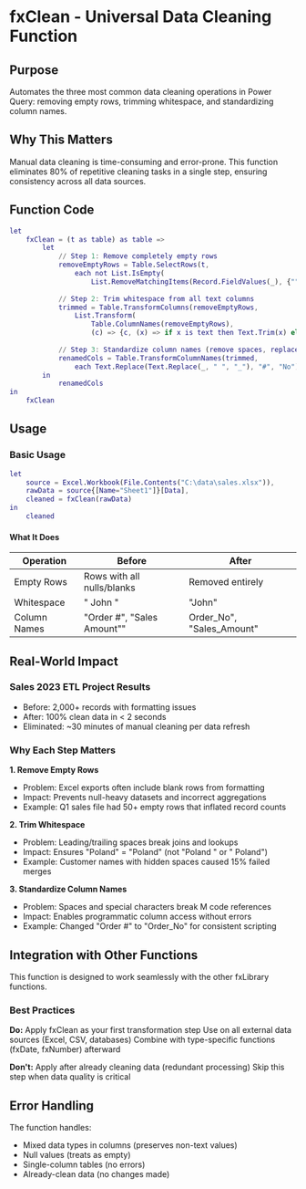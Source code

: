 # fxClean - Universal Data Cleaning Function

## Purpose
Automates the three most common data cleaning operations in Power Query: removing empty rows, trimming whitespace, and standardizing column names.

## Why This Matters
Manual data cleaning is time-consuming and error-prone. This function eliminates 80% of repetitive cleaning tasks in a single step, ensuring consistency across all data sources.

## Function Code
```m
let
    fxClean = (t as table) as table =>
        let
            // Step 1: Remove completely empty rows
            removeEmptyRows = Table.SelectRows(t,
                each not List.IsEmpty(
                    List.RemoveMatchingItems(Record.FieldValues(_), {"", null}))),
                
            // Step 2: Trim whitespace from all text columns
            trimmed = Table.TransformColumns(removeEmptyRows,
                List.Transform(
                    Table.ColumnNames(removeEmptyRows),
                    (c) => {c, (x) => if x is text then Text.Trim(x) else x, type any})),
            
            // Step 3: Standardize column names (remove spaces, replace # with No)
            renamedCols = Table.TransformColumnNames(trimmed, 
                each Text.Replace(Text.Replace(_, " ", "_"), "#", "No"))
        in
            renamedCols
in
    fxClean
```

## Usage
### Basic Usage

```m
let
    source = Excel.Workbook(File.Contents("C:\data\sales.xlsx")),
    rawData = source{[Name="Sheet1"]}[Data],
    cleaned = fxClean(rawData)
in
    cleaned
```

#### What It Does

| Operation | Before | After |
|-----------|--------|-------|
| Empty Rows | Rows with all nulls/blanks | Removed entirely
| Whitespace | "  John  " | "John" |
| Column Names | "Order #", "Sales Amount"" | Order_No", "Sales_Amount" | 

## Real-World Impact
### Sales 2023 ETL Project Results
- Before: 2,000+ records with formatting issues
- After: 100% clean data in < 2 seconds
- Eliminated: ~30 minutes of manual cleaning per data refresh

### Why Each Step Matters
**1. Remove Empty Rows**
- Problem: Excel exports often include blank rows from formatting
- Impact: Prevents null-heavy datasets and incorrect aggregations
- Example: Q1 sales file had 50+ empty rows that inflated record counts

**2. Trim Whitespace**
- Problem: Leading/trailing spaces break joins and lookups
- Impact: Ensures "Poland" = "Poland" (not "Poland " or " Poland")
- Example: Customer names with hidden spaces caused 15% failed merges

**3. Standardize Column Names**
- Problem: Spaces and special characters break M code references
- Impact: Enables programmatic column access without errors
- Example: Changed "Order #" to "Order_No" for consistent scripting

## Integration with Other Functions
This function is designed to work seamlessly with the other fxLibrary functions.

### Best Practices
**Do:**
Apply fxClean as your first transformation step
Use on all external data sources (Excel, CSV, databases)
Combine with type-specific functions (fxDate, fxNumber) afterward

**Don't:**
Apply after already cleaning data (redundant processing)
Skip this step when data quality is critical

## Error Handling
The function handles:
- Mixed data types in columns (preserves non-text values)
- Null values (treats as empty)
- Single-column tables (no errors)
- Already-clean data (no changes made)
